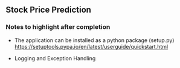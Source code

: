 ## Stock Price Prediction 

### Notes to highlight after completion
- The application can be installed as a python package (setup.py) https://setuptools.pypa.io/en/latest/userguide/quickstart.html

- Logging and Exception Handling